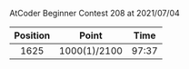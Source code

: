 AtCoder Beginner Contest 208 at 2021/07/04

| Position | Point | Time |
|:---:|:---:|:---:|
| 1625 | 1000(1)/2100 | 97:37 |
